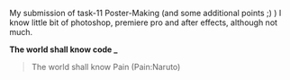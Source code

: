 My submission of task-11 Poster-Making (and some additional points ;) )
I know little bit of photoshop, premiere pro and after effects, although not much.

**The world shall know code _** 
>The world shall know Pain (Pain:Naruto)
